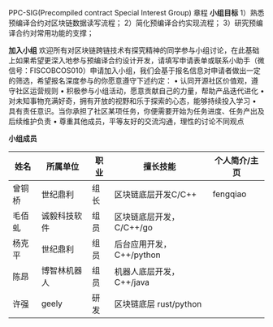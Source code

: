 PPC-SIG(Precompiled contract Special Interest Group) 章程
**小组目标**
1）熟悉预编译合约对区块链数据读写流程；
2）简化预编译合约实现流程；
3）研究预编译合约对常用功能的支撑；

**加入小组**
欢迎所有对区块链跨链技术有探究精神的同学参与小组讨论，在此基础上如果希望更深入地参与预编译合约设计开发，请填写申请表单或联系小助手（微信号：FISCOBCOS010）申请加入小组，我们会基于报名信息对申请者做出一定的筛选，希望报名深度参与的你愿意遵守下述约定：
•	认同开源社区价值观，遵守社区运营规则
•	积极参与小组活动，愿意贡献自己的力量，帮助产品迭代进化
•	对未知事物充满好奇，拥有开放的视野和乐于探索的心态，能够持续投入学习
•	具有责任意识。当你承担了社区某项任务，你便需要开始为任务进度、任务产出及后续维护负责
•	尊重其他成员，平等友好的交流沟通，理性的讨论不同观点

**小组成员**

<html>
<body>
<!--StartFragment-->

姓名 | 所属单位 | 职业 | 擅长技能 | 个人简介/主页
-- | -- | -- | -- | --
曾铜桥 | 世纪鼎利 | 组长 | 区块链底层开发C/C++ | fengqiao
毛佰虬| 诚毅科技软件 | 组员 | 区块链底层开发，C/C++/go | 
杨克平 | 世纪鼎利 | 组员 | 后台应用开发，C++/python | 
陈昂| 博智林机器人|组员| 机器人底层开发，C++/java | 
许强| geely | 研发 | 区块链底层 rust/python |
<!--EndFragment-->
</body>
</html>
